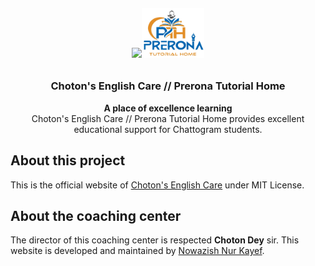 <h6 align= "center">
<img src="images/cec (1).png" class="logo" width= "20%" ><img src="images/pth (1).png" class="logo" width= "20%">
</h6>

<h3 align="center">Choton's English Care // Prerona Tutorial Home</h3>

<p align="center">
    <b>A place of excellence learning</b><br>
    Choton's English Care // Prerona Tutorial Home provides excellent educational support for Chattogram students.
</p>

## About this project

This is the official website of [Choton's English Care](https://cec2010.vercel.app) under MIT License.

## About the coaching center

The director of this coaching center is respected **Choton Dey** sir. This website is developed and maintained by [Nowazish Nur Kayef](https://github.com/Nowazish-Nur-Kayef).
